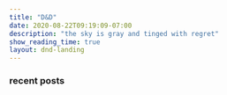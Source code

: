 ```yaml
---
title: "D&D"
date: 2020-08-22T09:19:09-07:00
description: "the sky is gray and tinged with regret"
show_reading_time: true
layout: dnd-landing
---
```


### recent posts

